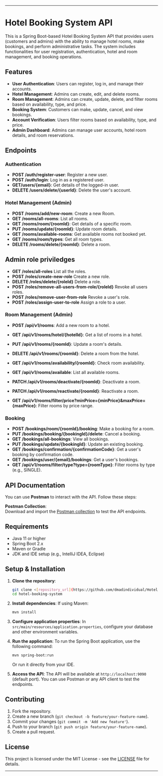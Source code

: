 
---

# Hotel Booking System API

This is a Spring Boot-based Hotel Booking System API that provides users (customers and admins) with the ability to manage hotel rooms, make bookings, and perform administrative tasks. The system includes functionalities for user registration, authentication, hotel and room management, and booking operations.

## Features

- **User Authentication**: Users can register, log in, and manage their accounts.
- **Hotel Management**: Admins can create, edit, and delete rooms.
- **Room Management**: Admins can create, update, delete, and filter rooms based on availability, type, and price.
- **Booking System**: Customers can make, update, cancel, and view bookings.
- **Account Verification**: Users filter rooms based on availability, type, and price.
- **Admin Dashboard**: Admins can manage user accounts, hotel room details, and room reservations.

## Endpoints

### Authentication

- **POST /auth/register-user**: Register a new user.
- **POST /auth/login**: Log in as a registered user.
- **GET/users/{email}**: Get details of the logged-in user.
- **DELETE /users/delete/{userId}**: Delete the user's account.

### Hotel Management (Admin)

- **POST /rooms/add/new-room**: Create a new Room.
- **GET /rooms/all-rooms**: List all rooms.
- **GET /rooms/room/{roomId}**: Get details of a specific room.
- **PUT /rooms/update/{roomId}**: Update room details.
- **GET /rooms/available-rooms**: Get available rooms not booked yet.
- **GET /rooms/room/types**: Get all room types.
- **DELETE /rooms/delete/{roomId}**: Delete a room.

## Admin role priviledges
- **GET /roles/all-roles** List all the roles.
- **POST /roles/create-new-role** Create a new role.
- **DELETE /roles/delete/{roleId}** Delete a role.
- **POST /roles/remove-all-users-from-role/{roleId}** Revoke all users roles.
- **POST /roles/remove-user-from-role** Revoke a user's role.
- **POST /roles/assign-user-to-role** Assign a role to a user.



### Room Management (Admin)

- **POST /api/v1/rooms**: Add a new room to a hotel.
- **GET /api/v1/rooms/hotel/{hotelId}**: Get a list of rooms in a hotel.
- **PUT /api/v1/rooms/{roomId}**: Update a room's details.
- **DELETE /api/v1/rooms/{roomId}**: Delete a room from the hotel.
- **GET /api/v1/rooms/availability/{roomId}**: Check room availability.
- **GET /api/v1/rooms/available**: List all available rooms.
- **PATCH /api/v1/rooms/deactivate/{roomId}**: Deactivate a room.
- **PATCH /api/v1/rooms/reactivate/{roomId}**: Reactivate a room.

- **GET /api/v1/rooms/filter/price?minPrice={minPrice}&maxPrice={maxPrice}**: Filter rooms by price range.

### Booking

- **POST /bookings/room/{roomId}/booking**: Make a booking for a room.
- **PUT /bookings/booking/{bookingId}/delete**: Cancel a booking.
- **GET /bookings/all-bookings**: View all bookings.
- **PUT /bookings/update/{bookingId}**: Update an existing booking.
- **GET /bookings/confirmation/{confirmationCode}**: Get a user's booking by confirmation code.
- **GET /bookings/user/{email}/bookings**: Get a user's bookings.
- **GET /api/v1/rooms/filter/type?type={roomType}**: Filter rooms by type (e.g., SINGLE).
## API Documentation

You can use **Postman** to interact with the API. Follow these steps:

**Postman Collection**:  
   Download and import the [Postman collection](https://www.postman.com/avionics-explorer-29622376/dmadinidvidual/collection/csroadq/hotel-management?action=share&creator=29599021) to test the API endpoints.


## Requirements

- Java 11 or higher
- Spring Boot 2.x
- Maven or Gradle
- JDK and IDE setup (e.g., IntelliJ IDEA, Eclipse)

## Setup & Installation

1. **Clone the repository**:
   ```bash
   git clone <[repository_url](https://github.com/dmadindividual/Hotel_Management_Api)>
   cd hotel-booking-system
   ```

2. **Install dependencies**:
   If using Maven:
   ```bash
   mvn install
   ```

3. **Configure application properties**:
   In `src/main/resources/application.properties`, configure your database and other environment variables.

4. **Run the application**:
   To run the Spring Boot application, use the following command:
   ```bash
   mvn spring-boot:run
   ```

   Or run it directly from your IDE.

5. **Access the API**:
   The API will be available at `http://localhost:9090` (default port). You can use Postman or any API client to test the endpoints.

## Contributing

1. Fork the repository.
2. Create a new branch (`git checkout -b feature/your-feature-name`).
3. Commit your changes (`git commit -m 'Add new feature'`).
4. Push to your branch (`git push origin feature/your-feature-name`).
5. Create a pull request.

## License

This project is licensed under the MIT License - see the [LICENSE](LICENSE) file for details.

---